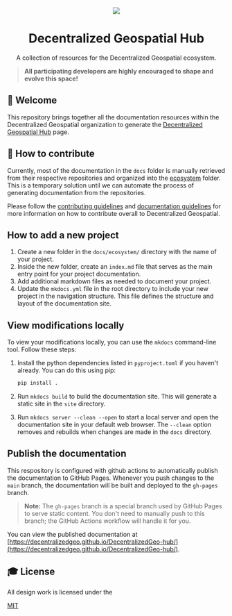 <div align="center">
<a href="https://decentralizedgeo.org/" target="_blank"><img src="https://avatars.githubusercontent.com/u/199006257?s=150&v=4" /></a>
  <h1>Decentralized Geospatial Hub</h1>
  <p>A collection of resources for the Decentralized Geospatial ecosystem.</p>
</div>

> **All participating developers are highly encouraged to shape and evolve this space!**

## 👋 Welcome

This repository brings together all the documentation resources within the Decentralized Geospatial organization to generate the <a href="https://decentralizedgeo.github.io/DecentralizedGeo-hub/" target="_blank">Decentralized Geospatial Hub</a> page.

## 🚢 How to contribute

Currently, most of the documentation in the `docs` folder is manually retrieved from their respective repositories and organized into the [ecosystem](./docs/ecosystem/) folder. This is a temporary solution until we can automate the process of generating documentation from the repositories.

Please follow the [contributing guidelines](./docs/contribute/contributing-guidelines.md) and [documentation guidelines](./docs/documentation-guidelines.md) for more information on how to contribute overall to Decentralized Geospatial.

## How to add a new project

1. Create a new folder in the `docs/ecosystem/` directory with the name of your project.
2. Inside the new folder, create an `index.md` file that serves as the main entry point for your project documentation.
3. Add additional markdown files as needed to document your project.
4. Update the `mkdocs.yml` file in the root directory to include your new project in the navigation structure. This file defines the structure and layout of the documentation site.

## View modifications locally

To view your modifications locally, you can use the `mkdocs` command-line tool. Follow these steps:
1. Install the python dependencies listed in `pyproject.toml` if you haven't already. You can do this using pip:

   ```bash
   pip install .
   ```

2. Run `mkdocs build` to build the documentation site. This will generate a static site in the `site` directory.
3. Run `mkdocs server --clean --open` to start a local server and open the documentation site in your default web browser. The `--clean` option removes and rebuilds when changes are made in the `docs` directory.

## Publish the documentation

This respository is configured with github actions to automatically publish the documentation to GitHub Pages. Whenever you push changes to the `main` branch, the documentation will be built and deployed to the `gh-pages` branch.

> **Note:** The `gh-pages` branch is a special branch used by GitHub Pages to serve static content. You don't need to manually push to this branch; the GitHub Actions workflow will handle it for you.

You can view the published documentation at [https://decentralizedgeo.github.io/DecentralizedGeo-hub/](https://decentralizedgeo.github.io/DecentralizedGeo-hub/).

## 🎓 License

All design work is licensed under the

[MIT](https://mit-license.org/)
